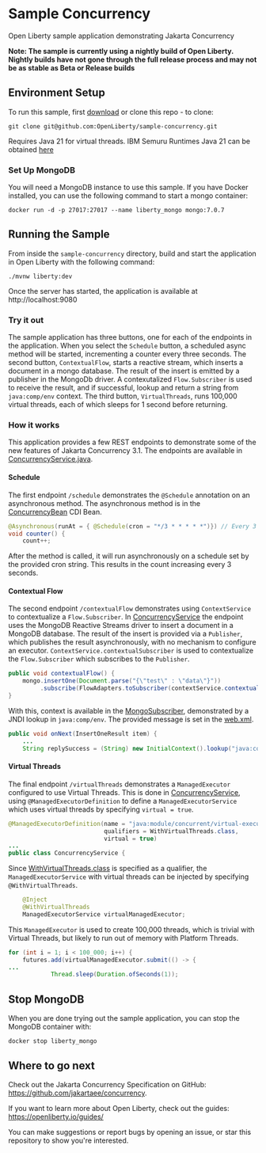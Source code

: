 # Sample Concurrency
Open Liberty sample application demonstrating Jakarta Concurrency 

**Note: The sample is currently using a nightly build of Open Liberty. Nightly builds have not gone through the full release process and may not be as stable as Beta or Release builds**

## Environment Setup
To run this sample, first [download](https://github.com/OpenLiberty/sample-concurrency/archive/refs/heads/main.zip) or clone this repo - to clone:
```shell
git clone git@github.com:OpenLiberty/sample-concurrency.git
```

Requires Java 21 for virtual threads. IBM Semuru Runtimes Java 21 can be obtained [here](https://developer.ibm.com/languages/java/semeru-runtimes/downloads/)


### Set Up MongoDB
You will need a MongoDB instance to use this sample. If you have Docker installed, you can use the following command to start a mongo container:
```shell
docker run -d -p 27017:27017 --name liberty_mongo mongo:7.0.7
```

## Running the Sample
From inside the `sample-concurrency` directory, build and start the application in Open Liberty with the following command: 

```shell
./mvnw liberty:dev
```

Once the server has started, the application is available at http://localhost:9080

### Try it out
The sample application has three buttons, one for each of the endpoints in the application. When you select the `Schedule` button, a scheduled async method will be started, incrementing a counter every three seconds. The second button, `ContextualFlow`, starts a reactive stream, which inserts a document in a mongo database. The result of the insert is emitted by a publisher in the MongoDb driver. A contexutalized `Flow.Subscriber` is used to receive the result, and if successful, lookup and return a string from `java:comp/env` context. The third button, `VirtualThreads`, runs 100,000 virtual threads, each of which sleeps for 1 second before returning.

### How it works
This application provides a few REST endpoints to demonstrate some of the new features of Jakarta Concurrency 3.1. The endpoints are available in [ConcurrencyService.java](src/main/java/io/openliberty/sample/application/ConcurrencyService.java).

#### Schedule
The first endpoint `/schedule` demonstrates the `@Schedule` annotation on an asynchronous method. The asynchronous method is in the [ConcurrencyBean](src/main/java/io/openliberty/sample/application/ConcurrencyBean.java) CDI Bean.

```java
@Asynchronous(runAt = { @Schedule(cron = "*/3 * * * * *")}) // Every 3 Seconds
void counter() {
    count++;
```
After the method is called, it will run asynchronously on a schedule set by the provided cron string. This results in the count increasing every 3 seconds.

#### Contextual Flow
The second endpoint `/contextualFlow` demonstrates using `ContextService` to contextualize a `Flow.Subscriber`. In [ConcurrencyService](src/main/java/io/openliberty/sample/application/ConcurrencyService.java#L70) the endpoint uses the MongoDB Reactive Streams driver to insert a document in a MongoDB database. The result of the insert is provided via a `Publisher`, which publishes the result asynchronously, with no mechanism to configure an executor. `ContextService.contextualSubscriber` is used to contextualize the `Flow.Subscriber` which subscribes to the `Publisher`.

```java
public void contextualFlow() {
    mongo.insertOne(Document.parse("{\"test\" : \"data\"}"))
         .subscribe(FlowAdapters.toSubscriber(contextService.contextualSubscriber(subscriber)));
}
```

With this, context is available in the [MongoSubscriber](src/main/java/io/openliberty/sample/application/reactivestreams/MongoSubscriber.java#L42), demonstrated by a JNDI lookup in `java:comp/env`. The provided message is set in the [web.xml](src/main/webapp/WEB-INF/web.xml#L14).

```java
public void onNext(InsertOneResult item) {
    ...
    String replySuccess = (String) new InitialContext().lookup("java:comp/env/replySuccess");
```

#### Virtual Threads
The final endpoint `/virtualThreads` demonstrates a `ManagedExecutor` configured to use Virtual Threads. This is done in [ConcurrencyService](src/main/java/io/openliberty/sample/application/ConcurrencyService.java#L37), using `@ManagedExecutorDefinition` to define a `ManagedExecutorService` which uses virtual threads by specifying `virtual = true`.

```java
@ManagedExecutorDefinition(name = "java:module/concurrent/virtual-executor",
                           qualifiers = WithVirtualThreads.class,
                           virtual = true)
...
public class ConcurrencyService {
```

Since [WithVirtualThreads.class](src/main/java/io/openliberty/sample/application/cdi/WithVirtualThreads.java) is specified as a qualifier, the `ManagedExecutorService` with virtual threads can be injected by specifying `@WithVirtualThreads`.
```java
    @Inject
    @WithVirtualThreads
    ManagedExecutorService virtualManagedExecutor;
```
This `ManagedExecutor` is used to create 100,000 threads, which is trivial with Virtual Threads, but likely to run out of memory with Platform Threads.

```java
for (int i = 1; i < 100_000; i++) {
    futures.add(virtualManagedExecutor.submit(() -> {
...
            Thread.sleep(Duration.ofSeconds(1));   
```

## Stop MongoDB
When you are done trying out the sample application, you can stop the MongoDB container with:
```shell
docker stop liberty_mongo
```

## Where to go next

Check out the Jakarta Concurrency Specification on GitHub: https://github.com/jakartaee/concurrency.

If you want to learn more about Open Liberty, check out the guides: https://openliberty.io/guides/  

You can make suggestions or report bugs by opening an issue, or star this repository to show you're interested.